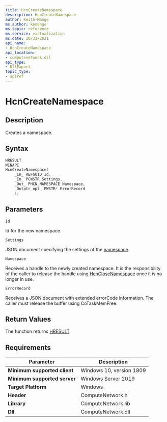 ```yaml
---
title: HcnCreateNamespace
description: HcnCreateNamespace
author: Keith-Mange
ms.author: kemange
ms.topic: reference
ms.service: virtualization
ms.date: 10/31/2021
api_name:
- HcnCreateNamespace
api_location:
- computenetwork.dll
api_type:
- DllExport
topic_type:
- apiref
---
```

# HcnCreateNamespace

## Description

Creates a namespace.

## Syntax

```cpp
HRESULT
WINAPI
HcnCreateNamespace(
    _In_ REFGUID Id,
    _In_ PCWSTR Settings,
    _Out_ PHCN_NAMESPACE Namespace,
    _Outptr_opt_ PWSTR* ErrorRecord
    );

```

## Parameters

`Id`

Id for the new namespace.

`Settings`

JSON document specifying the settings of the [namespace](./../HNS_Schema.md#HostComputeNamespace).

`Namespace`

Receives a handle to the newly created namespace. It is the responsibility of the caller to release the handle using [HcnCloseNamespace](./HcnCloseNamespace.md) once it is no longer in use.

`ErrorRecord`

Receives a JSON document with extended errorCode information. The caller must release the buffer using CoTaskMemFree.

## Return Values

The function returns [HRESULT](./HCNHResult.md).

## Requirements

|Parameter|Description|
|---|---|
| **Minimum supported client** | Windows 10, version 1809 |
| **Minimum supported server** | Windows Server 2019 |
| **Target Platform** | Windows |
| **Header** | ComputeNetwork.h |
| **Library** | ComputeNetwork.lib |
| **Dll** | ComputeNetwork.dll |

